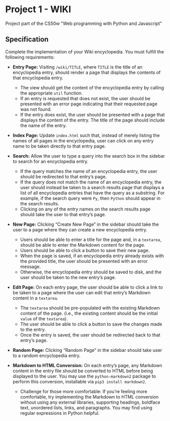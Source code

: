 # Project 1 - WIKI
Project part of the CS50w "Web programming with Python and Javascript"

## Specification

Complete the implementation of your Wiki encyclopedia. You must fulfill the following requirements:

* **Entry Page:** Visiting `/wiki/TITLE`, where `TITLE` is the title of an encyclopedia entry, should render a page that displays the contents of that encyclopedia entry.
    * The view should get the content of the encyclopedia entry by calling the appropriate `util` function.
    * If an entry is requested that does not exist, the user should be presented with an error page indicating that their requested page was not found.
    * If the entry does exist, the user should be presented with a page that displays the content of the entry. The title of the page should include the name of the entry.

* **Index Page:** Update `index.html` such that, instead of merely listing the names of all pages in the encyclopedia, user can click on any entry name to be taken directly to that entry page.

* **Search:** Allow the user to type a query into the search box in the sidebar to search for an encyclopedia entry.
    * If the query matches the name of an encyclopedia entry, the user should be redirected to that entry’s page.
    * If the query does not match the name of an encyclopedia entry, the user should instead be taken to a search results page that displays a list of all encyclopedia entries that have the query as a substring. For example, if the search query were `Py`, then `Python` should appear in the search results.
    * Clicking on any of the entry names on the search results page should take the user to that entry’s page.

* **New Page:** Clicking “Create New Page” in the sidebar should take the user to a page where they can create a new encyclopedia entry.
    * Users should be able to enter a title for the page and, in a `textarea`, should be able to enter the Markdown content for the page.
    * Users should be able to click a button to save their new page.
    * When the page is saved, if an encyclopedia entry already exists with the provided title, the user should be presented with an error message.
    * Otherwise, the encyclopedia entry should be saved to disk, and the user should be taken to the new entry’s page.
* **Edit Page:** On each entry page, the user should be able to click a link to be taken to a page where the user can edit that entry’s Markdown content in a `textarea`.
    * The `textarea` should be pre-populated with the existing Markdown content of the page. (i.e., the existing content should be the initial `value` of the `textarea`).
    * The user should be able to click a button to save the changes made to the entry.
    * Once the entry is saved, the user should be redirected back to that entry’s page.
* **Random Page:** Clicking “Random Page” in the sidebar should take user to a random encyclopedia entry.
* **Markdown to HTML Conversion:** On each entry’s page, any Markdown content in the entry file should be converted to HTML before being displayed to the user. You may use the `python-markdown2` package to perform this conversion, installable via `pip3 install markdown2`.
    * Challenge for those more comfortable: If you’re feeling more comfortable, try implementing the Markdown to HTML conversion without using any external libraries, supporting headings, boldface text, unordered lists, links, and paragraphs. You may find using regular expressions in Python helpful.
